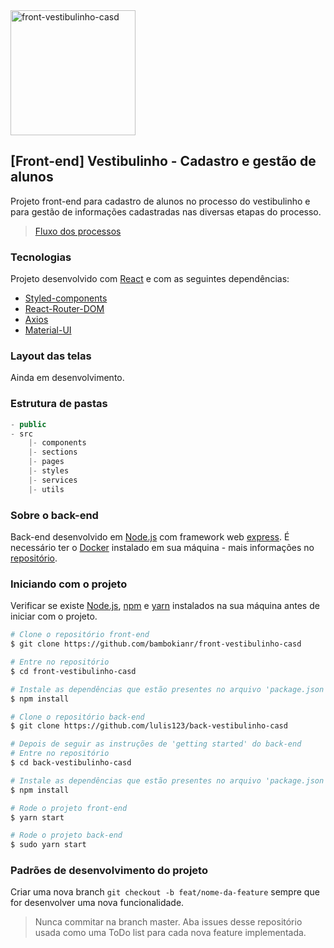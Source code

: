 <img alt="front-vestibulinho-casd" title="#front-vestibulinho-casd" src="https://i0.wp.com/cursosantosdumont.org.br/wp-content/uploads/2019/03/CASD-1.png?fit=600%2C211&ssl=1" width="200px" />

## [Front-end] Vestibulinho - Cadastro e gestão de alunos
Projeto front-end para cadastro de alunos no processo do vestibulinho e para gestão de informações cadastradas 
nas diversas etapas do processo.

> [Fluxo dos processos](https://whimsical.com/2VCMCjdpi6GdxFjEootNJr)

### Tecnologias
Projeto desenvolvido com [React](https://reactjs.org) e com as seguintes dependências:
 - [Styled-components](https://styled-components.com/)
 - [React-Router-DOM](https://reacttraining.com/react-router/)
 - [Axios](https://github.com/axios/axios)
 - [Material-UI](https://material-ui.com/)

### Layout das telas
Ainda em desenvolvimento.

### Estrutura de pastas 
```js
- public
- src
    |- components
    |- sections
    |- pages
    |- styles
    |- services
    |- utils
```

### Sobre o back-end
Back-end desenvolvido em [Node.js](https://nodejs.org/en/) com framework web [express](https://expressjs.com/pt-br/). É necessário ter o [Docker](docker.com) instalado em sua máquina - mais informações no [repositório](https://github.com/lulis123/back-vestibulinho-casd).

### Iniciando com o projeto
Verificar se existe [Node.js](https://nodejs.org/en/), [npm](https://www.npmjs.com/) e [yarn](https://yarnpkg.com/) instalados na sua máquina antes de iniciar com o projeto.
```bash
# Clone o repositório front-end
$ git clone https://github.com/bambokianr/front-vestibulinho-casd

# Entre no repositório
$ cd front-vestibulinho-casd

# Instale as dependências que estão presentes no arquivo 'package.json'
$ npm install

# Clone o repositório back-end
$ git clone https://github.com/lulis123/back-vestibulinho-casd

# Depois de seguir as instruções de 'getting started' do back-end
# Entre no repositório
$ cd back-vestibulinho-casd

# Instale as dependências que estão presentes no arquivo 'package.json'
$ npm install

# Rode o projeto front-end
$ yarn start

# Rode o projeto back-end
$ sudo yarn start
```

### Padrões de desenvolvimento do projeto
Criar uma nova branch `git checkout -b feat/nome-da-feature` sempre que for desenvolver uma nova funcionalidade.
> Nunca commitar na branch master.
Aba issues desse repositório usada como uma ToDo list para cada nova feature implementada.
